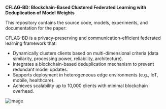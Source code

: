 **CFLAG-BD: Blockchain-Based Clustered Federated Learning with Deduplication of Model Weights**

This repository contains the source code, models, experiments, and documentation for the paper:

CFLAG-BD is a privacy-preserving and communication-efficient federated learning framework that:
- Dynamically clusters clients based on multi-dimensional criteria (data similarity, processing power, reliability, architecture).
- Integrates a blockchain-based deduplication mechanism to prevent redundant model updates.
- Supports deployment in heterogeneous edge environments (e.g., IoT, mobile, healthcare).
- Achieves scalability up to 10,000 clients with minimal blockchain overhead.

![image](https://github.com/user-attachments/assets/f856dc80-a4c8-46eb-982c-22bb717aa067)
